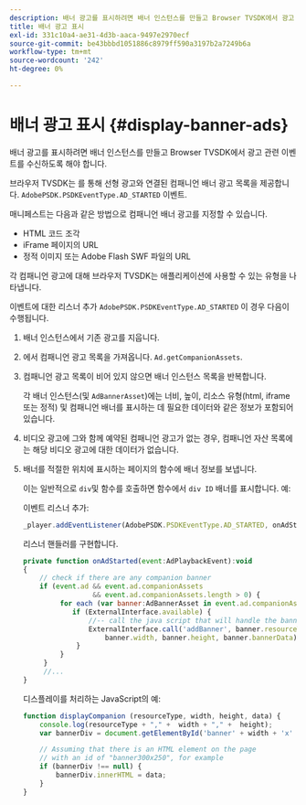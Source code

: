 ```yaml
---
description: 배너 광고를 표시하려면 배너 인스턴스를 만들고 Browser TVSDK에서 광고 관련 이벤트를 수신하도록 해야 합니다.
title: 배너 광고 표시
exl-id: 331c10a4-ae31-4d3b-aaca-9497e2970ecf
source-git-commit: be43bbbd1051886c8979ff590a3197b2a7249b6a
workflow-type: tm+mt
source-wordcount: '242'
ht-degree: 0%

---
```


# 배너 광고 표시 {#display-banner-ads}

배너 광고를 표시하려면 배너 인스턴스를 만들고 Browser TVSDK에서 광고 관련 이벤트를 수신하도록 해야 합니다.

브라우저 TVSDK는 를 통해 선형 광고와 연결된 컴패니언 배너 광고 목록을 제공합니다. `AdobePSDK.PSDKEventType.AD_STARTED` 이벤트.

매니페스트는 다음과 같은 방법으로 컴패니언 배너 광고를 지정할 수 있습니다.

* HTML 코드 조각
* iFrame 페이지의 URL
* 정적 이미지 또는 Adobe Flash SWF 파일의 URL

각 컴패니언 광고에 대해 브라우저 TVSDK는 애플리케이션에 사용할 수 있는 유형을 나타냅니다.

이벤트에 대한 리스너 추가 `AdobePSDK.PSDKEventType.AD_STARTED` 이 경우 다음이 수행됩니다.
1. 배너 인스턴스에서 기존 광고를 지웁니다.
1. 에서 컴패니언 광고 목록을 가져옵니다. `Ad.getCompanionAssets`.
1. 컴패니언 광고 목록이 비어 있지 않으면 배너 인스턴스 목록을 반복합니다.

   각 배너 인스턴스(및 `AdBannerAsset`)에는 너비, 높이, 리소스 유형(html, iframe 또는 정적) 및 컴패니언 배너를 표시하는 데 필요한 데이터와 같은 정보가 포함되어 있습니다.
1. 비디오 광고에 그와 함께 예약된 컴패니언 광고가 없는 경우, 컴패니언 자산 목록에는 해당 비디오 광고에 대한 데이터가 없습니다.
1. 배너를 적절한 위치에 표시하는 페이지의 함수에 배너 정보를 보냅니다.

   이는 일반적으로 `div`및 함수를 호출하면 함수에서 `div ID` 배너를 표시합니다. 예:

   이벤트 리스너 추가:

   ```js
   _player.addEventListener(AdobePSDK.PSDKEventType.AD_STARTED, onAdStarted);
   ```

   리스너 핸들러를 구현합니다.

   ```js
   private function onAdStarted(event:AdPlaybackEvent):void 
   { 
       // check if there are any companion banner 
       if (event.ad && event.ad.companionAssets  
                    && event.ad.companionAssets.length > 0) { 
            for each (var banner:AdBannerAsset in event.ad.companionAssets) { 
               if (ExternalInterface.available) { 
                   //-- call the java script that will handle the banner display. 
                   ExternalInterface.call('addBanner', banner.resourceType,  
                       banner.width, banner.height, banner.bannerData); 
                } 
            } 
        }  
        //...        
   }
   ```

   디스플레이를 처리하는 JavaScript의 예:

   ```js
   function displayCompanion (resourceType, width, height, data) { 
       console.log(resourceType + "," +  width + "," +  height); 
       var bannerDiv = document.getElementById('banner' + width + 'x' + height);  
   
       // Assuming that there is an HTML element on the page  
       // with an id of "banner300x250", for example 
       if (bannerDiv !== null) { 
           bannerDiv.innerHTML = data; 
       } 
   }
   ```
